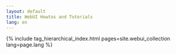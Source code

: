 ```yaml
---
layout: default
title: WebUI Howtos and Tutorials
lang: en
---
```


{% include tag_hierarchical_index.html pages=site.webui_collection lang=page.lang %}
